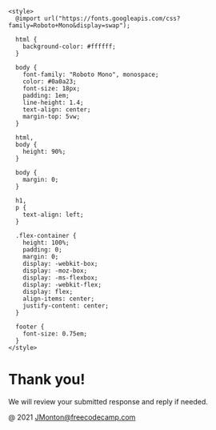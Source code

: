 
<html lang="en">
  <head>
    <meta charset="UTF-8" />
    <title>
      Thank You message for Cat Photo App form submission| freeCodeCamp.org
    </title>
    <link
      rel="icon"
      href="https://raw.githubusercontent.com/freeCodeCamp/freeCodeCamp/master/docs/images/branding/favicon.ico"
    />
    <meta http-equiv="X-UA-Compatible" content="IE=edge,chrome=1" />
    <meta
      name="viewport"
      content="width=device-width, user-scalable=no, initial-scale=1.0, maximum-scale=1.0, minimum-scale=1.0"
    />

    <style>
      @import url("https://fonts.googleapis.com/css?family=Roboto+Mono&display=swap");

      html {
        background-color: #ffffff;
      }

      body {
        font-family: "Roboto Mono", monospace;
        color: #0a0a23;
        font-size: 18px;
        padding: 1em;
        line-height: 1.4;
        text-align: center;
        margin-top: 5vw;
      }

      html,
      body {
        height: 90%;
      }

      body {
        margin: 0;
      }

      h1,
      p {
        text-align: left;
      }

      .flex-container {
        height: 100%;
        padding: 0;
        margin: 0;
        display: -webkit-box;
        display: -moz-box;
        display: -ms-flexbox;
        display: -webkit-flex;
        display: flex;
        align-items: center;
        justify-content: center;
      }
      
      footer {
        font-size: 0.75em;
      }
    </style>
  </head>

  <body>
    <div class="flex-container">
      <div class="message-container">
        <h1>Thank you!</h1>
        <p>We will review your submitted response and reply if needed.</p>
      </div>
    </div>
    <footer>
      @ 2021 <a href="https://freeCodeCamp.org" target="_blank">JMonton@freecodecamp.com</a>
    </footer>
  </body>
</html>
